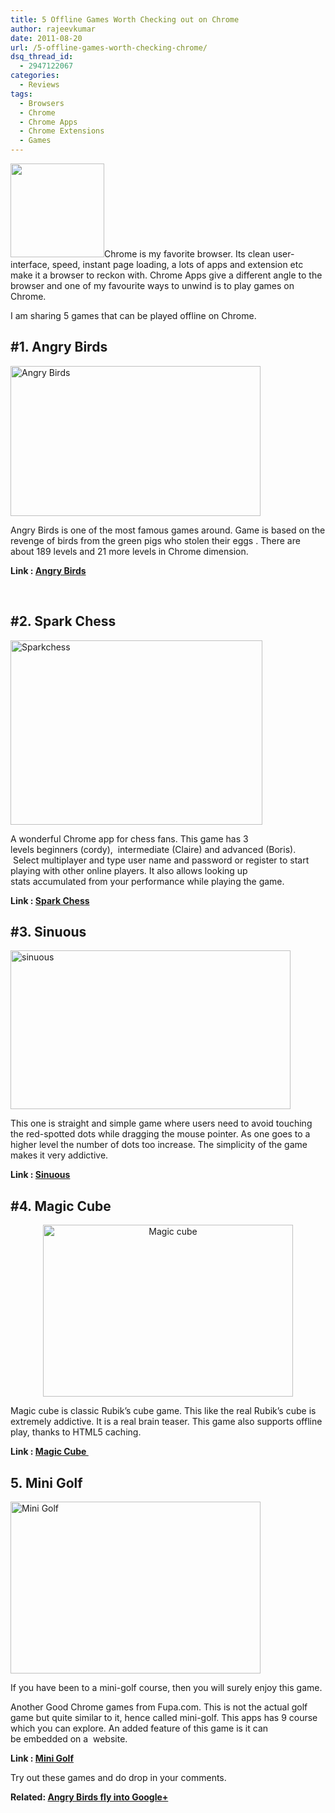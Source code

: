 ```yaml
---
title: 5 Offline Games Worth Checking out on Chrome
author: rajeevkumar
date: 2011-08-20
url: /5-offline-games-worth-checking-chrome/
dsq_thread_id:
  - 2947122067
categories:
  - Reviews
tags:
  - Browsers
  - Chrome
  - Chrome Apps
  - Chrome Extensions
  - Games
---
```

[<img class="alignright size-thumbnail wp-image-39005" title="Chrome_new_logo.png" src="http://cdn.devilsworkshop.org/files/2011/03/Chrome_new_logo-200x200.png" alt="" width="150" height="150" />][1]Chrome is my favorite browser. Its clean user-interface, speed, instant page loading, a lots of apps and extension etc make it a browser to reckon with. Chrome Apps give a different angle to the browser and one of my favourite ways to unwind is to play games on Chrome.

I am sharing 5 games that can be played offline on Chrome.

## #1. Angry Birds

<a href="http://devilsworkshop.org/5-offline-games-worth-checking-chrome/angry-birds-game-logo/" rel="attachment wp-att-43283"><img class="size-full wp-image-43283 alignnone" title="Angry Birds" src="http://cdn.devilsworkshop.org/files/2011/08/angry-birds-game-logo.jpg" alt="Angry Birds" width="400" height="240" /></a>

Angry Birds is one of the most famous games around. Game is based on the revenge of birds from the green pigs who stolen their eggs . There are about 189 levels and 21 more levels in Chrome dimension.

**Link : <a href="https://chrome.google.com/webstore/detail/aknpkdffaafgjchaibgeefbgmgeghloj?hc=search&hcp=main" onclick="_gaq.push(['_trackEvent', 'outbound-article', 'https://chrome.google.com/webstore/detail/aknpkdffaafgjchaibgeefbgmgeghloj?hc=search&hcp=main', 'Angry Birds']);" title="Angry Birds"  target="_blank">Angry Birds</a>**

&nbsp;

## #2. Spark Chess

<a href="http://devilsworkshop.org/5-offline-games-worth-checking-chrome/sparkchess/" rel="attachment wp-att-43298"><img class="size-full wp-image-43298 alignnone" title="sparkchess" src="http://cdn.devilsworkshop.org/files/2011/08/sparkchess.jpg" alt="Sparkchess" width="403" height="295" /></a>

A wonderful Chrome app for chess fans. This game has 3 levels beginners (cordy),  intermediate (Claire) and advanced (Boris).  Select multiplayer and type user name and password or register to start playing with other online players. It also allows looking up stats accumulated from your performance while playing the game.

**Link : <a href="https://chrome.google.com/webstore/detail/khgabmflimjjbclkmljlpmgaleanedem?hc=search&hcp=main" onclick="_gaq.push(['_trackEvent', 'outbound-article', 'https://chrome.google.com/webstore/detail/khgabmflimjjbclkmljlpmgaleanedem?hc=search&hcp=main', 'Spark Chess']);" title="Spark Chess"  target="_blank">Spark Chess</a>**

## **#3. Sinuous**

<a href="http://devilsworkshop.org/5-offline-games-worth-checking-chrome/sinuous/" rel="attachment wp-att-43303"><img class="aligncenter size-full wp-image-43303" title="sinuous" src="http://cdn.devilsworkshop.org/files/2011/08/sinuous.png" alt="sinuous" width="448" height="254" /></a>

This one is straight and simple game where users need to avoid touching the red-spotted dots while dragging the mouse pointer. As one goes to a higher level the number of dots too increase. The simplicity of the game makes it very addictive.

**Link : <a href="https://chrome.google.com/webstore/detail/omlmnomieeknagejjojcpdomnbnbchdl?hc=search&hcp=app" onclick="_gaq.push(['_trackEvent', 'outbound-article', 'https://chrome.google.com/webstore/detail/omlmnomieeknagejjojcpdomnbnbchdl?hc=search&hcp=app', 'Sinuous']);" title="Sinuous"  target="_blank">Sinuous</a>**

## #4. Magic Cube

<p style="text-align: center;">
  <a href="http://devilsworkshop.org/5-offline-games-worth-checking-chrome/magic-cube/" rel="attachment wp-att-43304"><img class="aligncenter size-full wp-image-43304" title="Magic cube" src="http://cdn.devilsworkshop.org/files/2011/08/magic-cube.png" alt="Magic cube" width="400" height="275" /></a>
</p>

Magic cube is classic Rubik&#8217;s cube game. This like the real Rubik&#8217;s cube is extremely addictive. It is a real brain teaser. This game also supports offline play, thanks to HTML5 caching.

**Link : <a href="https://chrome.google.com/webstore/detail/lkmlebhiiekgiblbgehopemechkndpkb?hc=search&hcp=main" onclick="_gaq.push(['_trackEvent', 'outbound-article', 'https://chrome.google.com/webstore/detail/lkmlebhiiekgiblbgehopemechkndpkb?hc=search&hcp=main', 'Magic Cube ']);" target="_blank">Magic Cube </a>**

## 5. Mini Golf

<a href="http://devilsworkshop.org/5-offline-games-worth-checking-chrome/mini-golf/" rel="attachment wp-att-43307"><img class="size-full wp-image-43307 alignnone" title="Mini Golf" src="http://cdn.devilsworkshop.org/files/2011/08/mini-Golf.png" alt="Mini Golf" width="400" height="275" /></a>

If you have been to a mini-golf course, then you will surely enjoy this game.

Another Good Chrome games from Fupa.com. This is not the actual golf game but quite similar to it, hence called mini-golf. This apps has 9 course which you can explore. An added feature of this game is it can be embedded on a  website.

**Link : <a href="https://chrome.google.com/webstore/detail/kjaklagnpdcnbbamaigijcapfmkeafcj?hc=search&hcp=app" onclick="_gaq.push(['_trackEvent', 'outbound-article', 'https://chrome.google.com/webstore/detail/kjaklagnpdcnbbamaigijcapfmkeafcj?hc=search&hcp=app', 'Mini Golf']);" target="_blank">Mini Golf</a>**

Try out these games and do drop in your comments.

**Related: [Angry Birds fly into Google+][2]**

 [1]: http://cdn.devilsworkshop.org/files/2011/03/Chrome_new_logo.png
 [2]: http://devilsworkshop.org/angry-birds-flying-google/
